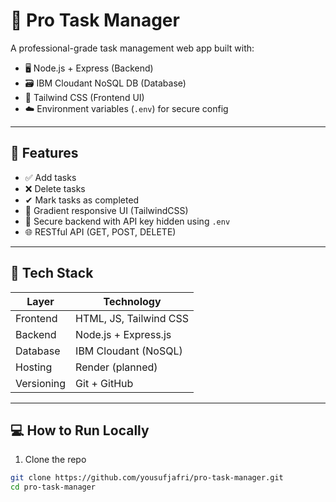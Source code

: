 
# 🌟 Pro Task Manager

A professional-grade task management web app built with:

- 🖥️ Node.js + Express (Backend)
- 🗃 IBM Cloudant NoSQL DB (Database)
- 🎨 Tailwind CSS (Frontend UI)
- ☁️ Environment variables (`.env`) for secure config

---

## 🚀 Features

- ✅ Add tasks
- ❌ Delete tasks
- ✔ Mark tasks as completed
- 🎨 Gradient responsive UI (TailwindCSS)
- 🔐 Secure backend with API key hidden using `.env`
- 🌐 RESTful API (GET, POST, DELETE)

---

## 🧩 Tech Stack

| Layer      | Technology            |
|------------|------------------------|
| Frontend   | HTML, JS, Tailwind CSS |
| Backend    | Node.js + Express.js   |
| Database   | IBM Cloudant (NoSQL)   |
| Hosting    | Render (planned)       |
| Versioning | Git + GitHub           |

---

## 💻 How to Run Locally

1. Clone the repo

```bash
git clone https://github.com/yousufjafri/pro-task-manager.git
cd pro-task-manager
